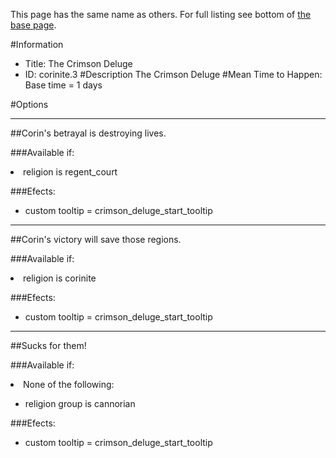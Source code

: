 This page has the same name as others. For full listing see bottom of [the base page](the_crimson_deluge.md).

#Information
 - Title: The Crimson Deluge
 - ID: corinite.3
#Description
The Crimson Deluge
#Mean Time to Happen:
Base time = 1 days

#Options

___
##Corin's betrayal is destroying lives.

###Available if:
<li>religion is regent_court</li>

###Efects:<ul><li>custom tooltip = crimson_deluge_start_tooltip</li></ul>

___
##Corin's victory will save those regions.

###Available if:
<li>religion is corinite</li>

###Efects:<ul><li>custom tooltip = crimson_deluge_start_tooltip</li></ul>

___
##Sucks for them!

###Available if:
<li>None of the following:</li><ul><li>religion group is cannorian</li></ul>

###Efects:<ul><li>custom tooltip = crimson_deluge_start_tooltip</li></ul>
